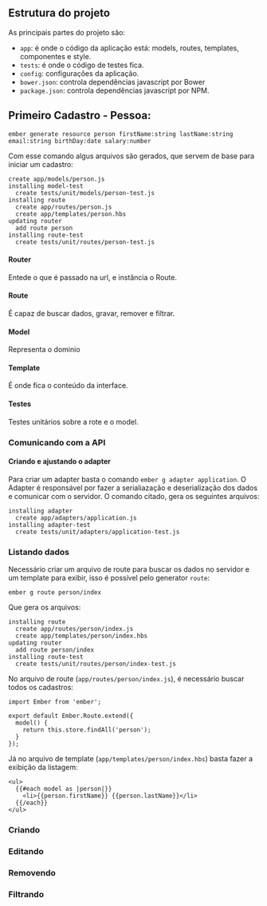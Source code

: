 ## Estrutura do projeto

As principais partes do projeto são:

  - `app`: é onde o código da aplicação está: models, routes, templates, componentes e style.
  - `tests`: é onde o código de testes fica.
  - `config`: configurações da aplicação.
  - `bower.json`: controla dependências javascript por Bower
  - `package.json`: controla dependências javascript por NPM.

## Primeiro Cadastro - Pessoa:

`ember generate resource person firstName:string lastName:string email:string birthDay:date salary:number`

Com esse comando algus arquivos são gerados, que servem de base para iniciar um cadastro:

```
create app/models/person.js
installing model-test
  create tests/unit/models/person-test.js
installing route
  create app/routes/person.js
  create app/templates/person.hbs
updating router
  add route person
installing route-test
  create tests/unit/routes/person-test.js
```

#### Router

Entede o que é passado na url, e instância o Route.

#### Route

É capaz de buscar dados, gravar, remover e filtrar.

#### Model

Representa o dominio

#### Template

É onde fica o conteúdo da interface.

#### Testes

Testes unitários sobre a rote e o model.

### Comunicando com a API

#### Criando e ajustando o adapter

Para criar um adapter basta o comando `ember g adapter application`. O Adapter é
responsável por fazer a serialiazação e deserialização dos dados e comunicar com o servidor. O comando citado, gera os seguintes arquivos:

```
installing adapter
  create app/adapters/application.js
installing adapter-test
  create tests/unit/adapters/application-test.js
```

### Listando dados

Necessário criar um arquivo de route para buscar os dados no servidor e um template
para exibir, isso é possível pelo generator `route`:

`ember g route person/index`

Que gera os arquivos:

```
installing route
  create app/routes/person/index.js
  create app/templates/person/index.hbs
updating router
  add route person/index
installing route-test
  create tests/unit/routes/person/index-test.js
```

No arquivo de route (`app/routes/person/index.js`), é necessário buscar todos os cadastros:

```
import Ember from 'ember';

export default Ember.Route.extend({
  model() {
    return this.store.findAll('person');
  }
});
```

Já no arquivo de template (`app/templates/person/index.hbs`) basta fazer a exibição da listagem:

```
<ul>
  {{#each model as |person|}}
    <li>{{person.firstName}} {{person.lastName}}</li>
  {{/each}}
</ul>
```


### Criando

### Editando

### Removendo

### Filtrando
